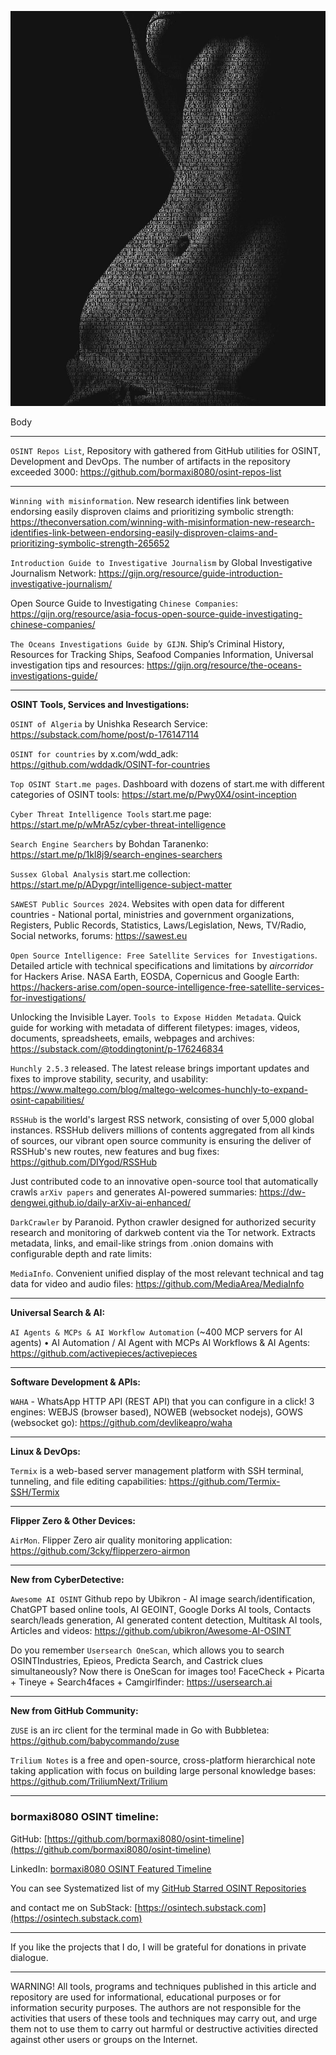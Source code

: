 ![alt text](img/133.jpg)

Body

----

```OSINT Repos List```, Repository with gathered from GitHub utilities for OSINT, Development and DevOps. The number of artifacts in the repository exceeded 3000: https://github.com/bormaxi8080/osint-repos-list

----

```Winning with misinformation```. New research identifies link between endorsing easily disproven claims and prioritizing symbolic strength: https://theconversation.com/winning-with-misinformation-new-research-identifies-link-between-endorsing-easily-disproven-claims-and-prioritizing-symbolic-strength-265652

```Introduction Guide to Investigative Journalism``` by Global Investigative Journalism Network: https://gijn.org/resource/guide-introduction-investigative-journalism/

Open Source Guide to Investigating ```Chinese Companies```: https://gijn.org/resource/asia-focus-open-source-guide-investigating-chinese-companies/

```The Oceans Investigations Guide by GIJN```. Ship’s Criminal History, Resources for Tracking Ships, Seafood Companies Information, Universal investigation tips and resources: https://gijn.org/resource/the-oceans-investigations-guide/

----

**OSINT Tools, Services and Investigations:**

```OSINT of Algeria``` by Unishka Research Service: https://substack.com/home/post/p-176147114

```OSINT for countries``` by x.com/wdd_adk: https://github.com/wddadk/OSINT-for-countries

```Top OSINT Start.me pages```. Dashboard with dozens of start.me with different categories of OSINT tools: https://start.me/p/Pwy0X4/osint-inception

```Cyber Threat Intelligence Tools``` start.me page: https://start.me/p/wMrA5z/cyber-threat-intelligence

```Search Engine Searchers``` by Bohdan Taranenko: https://start.me/p/1kl8j9/search-engines-searchers

```Sussex Global Analysis``` start.me collection: https://start.me/p/ADypgr/intelligence-subject-matter

```SAWEST Public Sources 2024```. Websites with open data for different countries - National portal, ministries and government organizations, Registers, Public Records, Statistics, Laws/Legislation, News, TV/Radio, Social networks, forums: https://sawest.eu

```Open Source Intelligence: Free Satellite Services for Investigations```. Detailed article with technical specifications and limitations by _aircorridor_ for Hackers Arise. NASA Earth, EOSDA, Copernicus and Google Earth: https://hackers-arise.com/open-source-intelligence-free-satellite-services-for-investigations/

Unlocking the Invisible Layer. ```Tools to Expose Hidden Metadata```. Quick guide for working with metadata of different filetypes: images, videos, documents, spreadsheets, emails, webpages and archives: https://substack.com/@toddingtonint/p-176246834

```Hunchly 2.5.3``` released. The latest release brings important updates and fixes to improve stability, security, and usability: https://www.maltego.com/blog/maltego-welcomes-hunchly-to-expand-osint-capabilities/

```RSSHub``` is the world's largest RSS network, consisting of over 5,000 global instances. RSSHub delivers millions of contents aggregated from all kinds of sources, our vibrant open source community is ensuring the deliver of RSSHub's new routes, new features and bug fixes: https://github.com/DIYgod/RSSHub

Just contributed code to an innovative open-source tool that automatically crawls ```arXiv papers``` and generates AI-powered summaries: https://dw-dengwei.github.io/daily-arXiv-ai-enhanced/

```DarkCrawler``` by Paranoid. Python crawler designed for authorized security research and monitoring of darkweb content via the Tor network. Extracts metadata, links, and email-like strings from .onion domains with configurable depth and rate limits: 

```MediaInfo```. Convenient unified display of the most relevant technical and tag data for video and audio files: https://github.com/MediaArea/MediaInfo

----

**Universal Search & AI:**

```AI Agents & MCPs & AI Workflow Automation``` (~400 MCP servers for AI agents) • AI Automation / AI Agent with MCPs AI Workflows & AI Agents: https://github.com/activepieces/activepieces

----

**Software Development & APIs:**

```WAHA``` - WhatsApp HTTP API (REST API) that you can configure in a click! 3 engines: WEBJS (browser based), NOWEB (websocket nodejs), GOWS (websocket go): https://github.com/devlikeapro/waha

----

**Linux & DevOps:**

```Termix``` is a web-based server management platform with SSH terminal, tunneling, and file editing capabilities: https://github.com/Termix-SSH/Termix

----

**Flipper Zero & Other Devices:**

```AirMon```. Flipper Zero air quality monitoring application: https://github.com/3cky/flipperzero-airmon

----

**New from CyberDetective:**

```Awesome AI OSINT``` Github repo by Ubikron - AI image search/identification, ChatGPT based online tools, AI GEOINT, Google Dorks AI tools, Contacts search/leads generation, AI generated content detection, Multitask AI tools, Articles and videos: https://github.com/ubikron/Awesome-AI-OSINT

Do you remember ```Usersearch OneScan```, which allows you to search OSINTIndustries, Epieos, Predicta Search, and Castrick clues simultaneously? Now there is OneScan for images too! FaceCheck + Picarta + Tineye + Search4faces + Camgirlfinder: https://usersearch.ai

----

**New from GitHub Community:**

```ZUSE``` is an irc client for the terminal made in Go with Bubbletea: https://github.com/babycommando/zuse

```Trilium Notes``` is a free and open-source, cross-platform hierarchical note taking application with focus on building large personal knowledge bases: https://github.com/TriliumNext/Trilium

----
### bormaxi8080 OSINT timeline:

GitHub: [https://github.com/bormaxi8080/osint-timeline](https://github.com/bormaxi8080/osint-timeline)

LinkedIn: [bormaxi8080 OSINT Featured Timeline](https://www.linkedin.com/in/osintech/details/featured/)

You can see Systematized list of my [GitHub Starred OSINT Repositories](https://github.com/bormaxi8080/osint-repos-list)

and contact me on SubStack: [https://osintech.substack.com](https://osintech.substack.com)

----

If you like the projects that I do, I will be grateful for donations in private dialogue.

----

WARNING! All tools, programs and techniques published in this article and repository are used for informational, educational purposes or for information security purposes. The authors are not responsible for the activities that users of these tools and techniques may carry out, and urge them not to use them to carry out harmful or destructive activities directed against other users or groups on the Internet.